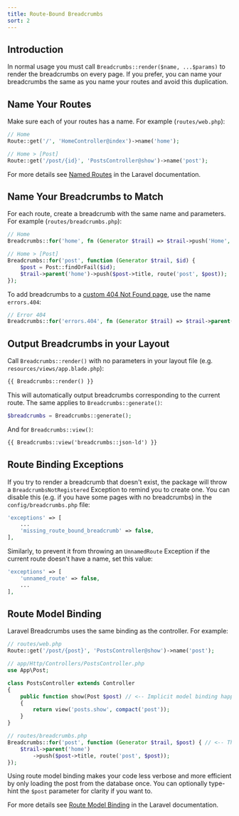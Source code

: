 ```yaml
---
title: Route-Bound Breadcrumbs
sort: 2
---
```


## Introduction

In normal usage you must call `Breadcrumbs::render($name, ...$params)` to render the breadcrumbs on every page.
If you prefer, you can name your breadcrumbs the same as you name your routes and avoid this duplication.

## Name Your Routes

Make sure each of your routes has a name. For example (`routes/web.php`):

```php
// Home
Route::get('/', 'HomeController@index')->name('home');

// Home > [Post]
Route::get('/post/{id}', 'PostsController@show')->name('post');
```

For more details see [Named Routes](https://laravel.com/docs/7.x/routing#named-routes) in the Laravel documentation.

## Name Your Breadcrumbs to Match

For each route, create a breadcrumb with the same name and parameters. For example (`routes/breadcrumbs.php`):

```php
// Home
Breadcrumbs::for('home', fn (Generator $trail) => $trail->push('Home', route('home')));

// Home > [Post]
Breadcrumbs::for('post', function (Generator $trail, $id) {
    $post = Post::findOrFail($id);
    $trail->parent('home')->push($post->title, route('post', $post));
});
```

To add breadcrumbs to a [custom 404 Not Found page](https://laravel.com/docs/7.x/errors#custom-http-error-pages), use the name `errors.404`:

```php
// Error 404
Breadcrumbs::for('errors.404', fn (Generator $trail) => $trail->parent('home')->push('Page Not Found'));
```

## Output Breadcrumbs in your Layout

Call `Breadcrumbs::render()` with no parameters in your layout file (e.g. `resources/views/app.blade.php`):

```html
{{ Breadcrumbs::render() }}
```

This will automatically output breadcrumbs corresponding to the current route. The same applies to `Breadcrumbs::generate()`:

```php
$breadcrumbs = Breadcrumbs::generate();
```

And for `Breadcrumbs::view()`:

```html
{{ Breadcrumbs::view('breadcrumbs::json-ld') }}
```

## Route Binding Exceptions

If you try to render a breadcrumb that doesn't exist, the package will throw a `BreadcrumbsNotRegistered` Exception to remind you to create one.
You can disable this (e.g. if you have some pages with no breadcrumbs) in the `config/breadcrumbs.php` file:

```php
'exceptions' => [
    ...
    'missing_route_bound_breadcrumb' => false,
],
```

Similarly, to prevent it from throwing an `UnnamedRoute` Exception if the current route doesn't have a name, set this value:

```php
'exceptions' => [
    'unnamed_route' => false,
    ...
],
```

## Route Model Binding
Laravel Breadcrumbs uses the same binding as the controller. For example:

```php
// routes/web.php
Route::get('/post/{post}', 'PostsController@show')->name('post');
```

```php
// app/Http/Controllers/PostsController.php
use App\Post;

class PostsController extends Controller
{
    public function show(Post $post) // <-- Implicit model binding happens here
    {
        return view('posts.show', compact('post'));
    }
}
```

```php
// routes/breadcrumbs.php
Breadcrumbs::for('post', function (Generator $trail, $post) { // <-- The same Post model is injected here
    $trail->parent('home')
        ->push($post->title, route('post', $post));
});
```

Using route model binding makes your code less verbose and more efficient by only loading the post from the database once.
You can optionally type-hint the `$post` parameter for clarity if you want to.

For more details see [Route Model Binding](https://laravel.com/docs/7.x/routing#route-model-binding) in the Laravel documentation.
